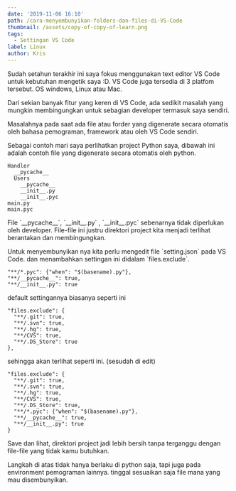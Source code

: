 ```yaml
---
date: '2019-11-06 16:10'
path: /cara-menyembunyikan-folders-dan-files-di-VS-Code
thumbnail: /assets/copy-of-copy-of-learn.png
tags:
  - Settingan VS Code
label: Linux
author: Kris
---
```

Sudah setahun terakhir ini saya fokus menggunakan text editor VS Code untuk kebutuhan mengetik saya :D.  VS Code juga tersedia di  3 platfom tersebut. OS windows, Linux atau Mac.

Dari sekian banyak fitur yang keren di VS Code, ada sedikit masalah yang mungkin membingungkan untuk sebagian developer termasuk saya sendiri. 

Masalahnya pada saat ada file atau forder yang digenerate secara otomatis oleh bahasa pemograman, framework atau oleh VS Code sendiri.

Sebagai contoh mari saya perlihatkan project Python saya, dibawah ini adalah contoh file yang digenerate secara otomatis oleh python.

```
Handler
  __pycache__
  Users
    __pycache__
    __init__.py
    __init__.pyc
main.py
main.pyc
```

File \`\_\_pycache\_\_\`,   \`\_\_init\_\_.py\` , \`\_\_init\_\_.pyc\` sebenarnya tidak diperlukan oleh developer. File-file ini justru direktori project kita menjadi terlihat berantakan dan membingungkan. 

Untuk menyembunyikan nya kita perlu mengedit file \`setting.json\` pada VS Code. dan menambahkan settingan ini didalam \`files.exclude\`.

```
"**/*.pyc": {"when": "$(basename).py"}, 
"**/__pycache__": true,
"**/__init__.py": true
```

default settingannya biasanya seperti ini

```
"files.exclude": {
  "**/.git": true,
  "**/.svn": true,
  "**/.hg": true,
  "**/CVS": true,
  "**/.DS_Store": true
},
```

sehingga akan terlihat seperti ini. (sesudah di edit)

```
"files.exclude": {
  "**/.git": true,
  "**/.svn": true,
  "**/.hg": true,
  "**/CVS": true,
  "**/.DS_Store": true,
  "**/*.pyc": {"when": "$(basename).py"}, 
  "**/__pycache__": true,
  "**/__init__.py": true
}
```

Save dan lihat, direktori project jadi lebih bersih tanpa terganggu dengan file-file yang tidak kamu butuhkan.

Langkah di atas tidak hanya berlaku di python saja, tapi juga pada environment pemograman lainnya. tinggal sesuaikan saja file mana yang mau disembunyikan.
